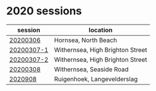# 2020 sessions

| session | location |
|---|---|
| [20200306](2020/20200306.md) | Hornsea, North Beach |
| [20200307-1](2020/20200307-1.md) | Withernsea, High Brighton Street |
| [20200307-2](2020/20200307-2.md) | Withernsea, High Brighton Street |
| [20200308](2020/20200308.md) | Withernsea, Seaside Road |
| [2020908](2020/20200908.md) | Ruigenhoek, Langevelderslag |
